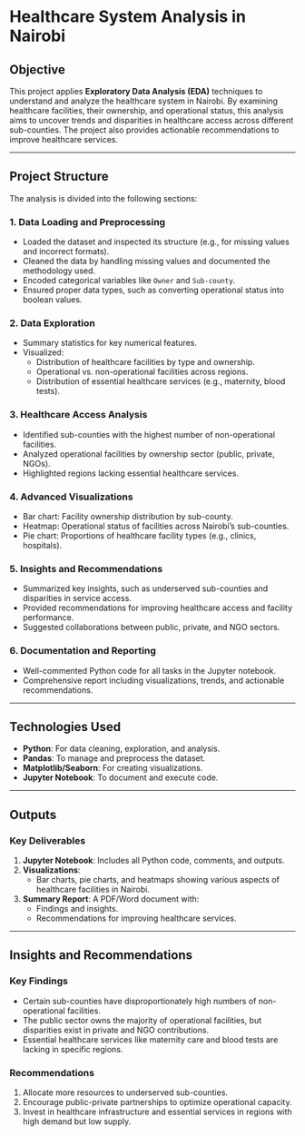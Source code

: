 # **Healthcare System Analysis in Nairobi**

## **Objective**
This project applies **Exploratory Data Analysis (EDA)** techniques to understand and analyze the healthcare system in Nairobi. By examining healthcare facilities, their ownership, and operational status, this analysis aims to uncover trends and disparities in healthcare access across different sub-counties. The project also provides actionable recommendations to improve healthcare services.

---

## **Project Structure**
The analysis is divided into the following sections:

### **1. Data Loading and Preprocessing**
- Loaded the dataset and inspected its structure (e.g., for missing values and incorrect formats).
- Cleaned the data by handling missing values and documented the methodology used.
- Encoded categorical variables like `Owner` and `Sub-county`.
- Ensured proper data types, such as converting operational status into boolean values.

### **2. Data Exploration**
- Summary statistics for key numerical features.
- Visualized:
  - Distribution of healthcare facilities by type and ownership.
  - Operational vs. non-operational facilities across regions.
  - Distribution of essential healthcare services (e.g., maternity, blood tests).

### **3. Healthcare Access Analysis**
- Identified sub-counties with the highest number of non-operational facilities.
- Analyzed operational facilities by ownership sector (public, private, NGOs).
- Highlighted regions lacking essential healthcare services.

### **4. Advanced Visualizations**
- Bar chart: Facility ownership distribution by sub-county.
- Heatmap: Operational status of facilities across Nairobi’s sub-counties.
- Pie chart: Proportions of healthcare facility types (e.g., clinics, hospitals).

### **5. Insights and Recommendations**
- Summarized key insights, such as underserved sub-counties and disparities in service access.
- Provided recommendations for improving healthcare access and facility performance.
- Suggested collaborations between public, private, and NGO sectors.

### **6. Documentation and Reporting**
- Well-commented Python code for all tasks in the Jupyter notebook.
- Comprehensive report including visualizations, trends, and actionable recommendations.

---

## **Technologies Used**
- **Python**: For data cleaning, exploration, and analysis.
- **Pandas**: To manage and preprocess the dataset.
- **Matplotlib/Seaborn**: For creating visualizations.
- **Jupyter Notebook**: To document and execute code.

---

## **Outputs**
### **Key Deliverables**
1. **Jupyter Notebook**: Includes all Python code, comments, and outputs.
2. **Visualizations**:
   - Bar charts, pie charts, and heatmaps showing various aspects of healthcare facilities in Nairobi.
3. **Summary Report**: A PDF/Word document with:
   - Findings and insights.
   - Recommendations for improving healthcare services.

---

## **Insights and Recommendations**
### **Key Findings**
- Certain sub-counties have disproportionately high numbers of non-operational facilities.
- The public sector owns the majority of operational facilities, but disparities exist in private and NGO contributions.
- Essential healthcare services like maternity care and blood tests are lacking in specific regions.

### **Recommendations**
1. Allocate more resources to underserved sub-counties.
2. Encourage public-private partnerships to optimize operational capacity.
3. Invest in healthcare infrastructure and essential services in regions with high demand but low supply.
